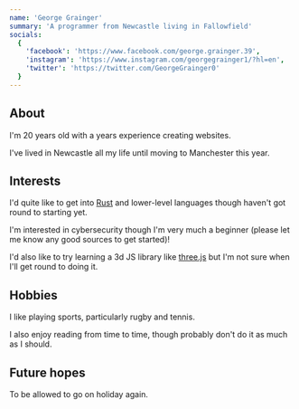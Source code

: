 ```yaml
---
name: 'George Grainger'
summary: 'A programmer from Newcastle living in Fallowfield'
socials:
  {
    'facebook': 'https://www.facebook.com/george.grainger.39',
    'instagram': 'https://www.instagram.com/georgegrainger1/?hl=en',
    'twitter': 'https://twitter.com/GeorgeGrainger0'
  }
---
```


## About

I'm 20 years old with a years experience creating websites.

I've lived in Newcastle all my life until moving to Manchester this year.

## Interests

I'd quite like to get into [Rust](https://www.rust-lang.org/) and lower-level languages though haven't got round to starting yet.

I'm interested in cybersecurity though I'm very much a beginner (please let me know any good sources to get started)!

I'd also like to try learning a 3d JS library like [three.js](https://threejs.org/) but I'm not sure when I'll get round to doing it.

## Hobbies

I like playing sports, particularly rugby and tennis.

I also enjoy reading from time to time, though probably don't do it as much as I should.

## Future hopes

To be allowed to go on holiday again.
